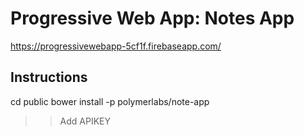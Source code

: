 # Progressive Web App: Notes App

https://progressivewebapp-5cf1f.firebaseapp.com/

## Instructions
cd public
bower install -p polymerlabs/note-app
>> Add APIKEY